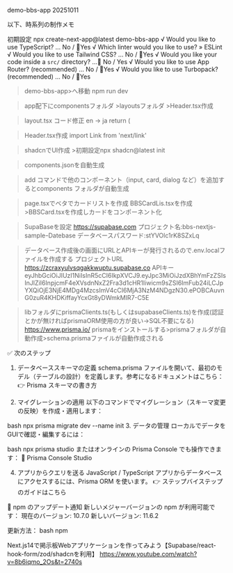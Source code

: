demo-bbs-app 20251011

以下、時系列の制作メモ

初期設定
 npx create-next-app@latest demo-bbs-app
√ Would you like to use TypeScript? ... No / 🔴Yes
√ Which linter would you like to use? » ESLint
√ Would you like to use Tailwind CSS? ... No / 🔴Yes
√ Would you like your code inside a `src/` directory? ...🔴 No / Yes
√ Would you like to use App Router? (recommended) ... No / 🔴Yes
√ Would you like to use Turbopack? (recommended) ... No / 🔴Yes

>demo-bbs-app>へ移動  npm run dev

>app配下にcomponentsフォルダ >layoutsフォルダ >Header.tsx作成

>layout.tsx コード修正 en → ja
return (
    <html lang="ja">

>Header.tsx作成 import Link from 'next/link'

>shadcnでUI作成 >初期設定npx shadcn@latest init

>components.jsonを自動生成

>add コマンドで他のコンポーネント（input, card, dialog など）を追加するとcomponents フォルダが自動生成

>page.tsxでベタでカードリストを作成
>BBSCardLis.tsxを作成　>BBSCard.tsxを作成しカードをコンポーネント化

>SupaBaseを設定 
https://supabase.com
プロジェクト名:bbs-nextjs-sampleｰDatebase
データベースパスワード:stYVOlc1rK8SZxLq

>データベース作成後の画面にURLとAPIキーが発行されるので.env.localファイルを作成する
プロジェクトURL
https://zcraxyulvsqgakkwuptu.supabase.co
APIキー
eyJhbGciOiJIUzI1NiIsInR5cCI6IkpXVCJ9.eyJpc3MiOiJzdXBhYmFzZSIsInJlZiI6InpjcmF4eXVsdnNxZ2Fra3d1cHR1Iiwicm9sZSI6ImFub24iLCJpYXQiOjE3NjE4MDg4MzcsImV4cCI6MjA3NzM4NDgzN30.ePOBCAuvnG0zuR4KHDKiffayYcxGt8yDWmkMIR7-C5E

>libフォルダにprismaClients.ts(もしくはsupabaseClients.ts)を作成(認証とかが無ければprismaORM使用の方が良い→SQL不要になる)
https://www.prisma.io/
>prismaをインストールする>prismaフォルダが自動作成>schema.prismaファイルが自動作成される


✅ 次のステップ
1. データベーススキーマの定義
schema.prisma ファイルを開いて、最初のモデル（テーブルの設計）を定義します。参考になるドキュメントはこちら： 👉 Prisma スキーマの書き方

2. マイグレーションの適用
以下のコマンドでマイグレーション（スキーマ変更の反映）を作成・適用します：

bash
npx prisma migrate dev --name init
3. データの管理
ローカルでデータをGUIで確認・編集するには：

bash
npx prisma studio
またはオンラインの Prisma Console でも操作できます： 🔗 Prisma Console Studio

4. アプリからクエリを送る
JavaScript / TypeScript アプリからデータベースにアクセスするには、Prisma ORM を使います。 👉 ステップバイステップのガイドはこちら

🔔 npm のアップデート通知
新しいメジャーバージョンの npm が利用可能です：
現在のバージョン: 10.7.0
新しいバージョン: 11.6.2

更新方法：
bash
npm 




Next.js14で掲示板Webアプリケーションを作ってみよう【Supabase/react-hook-form/zod/shadcnを利用】
https://www.youtube.com/watch?v=8b6iqmo_2Os&t=2740s